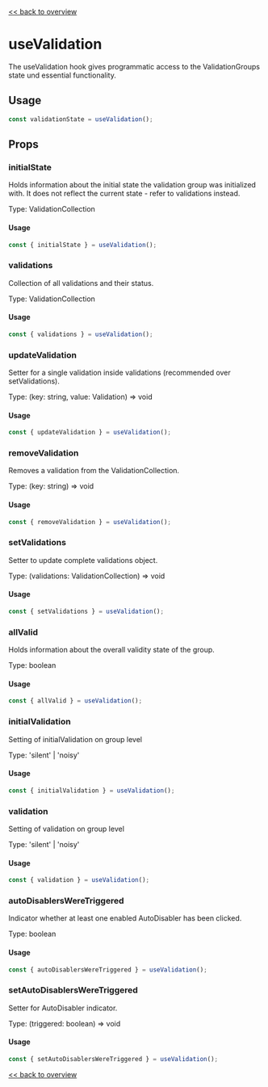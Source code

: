 [<< back to overview](../../README.md)

# useValidation

The useValidation hook gives programmatic access to the ValidationGroups state und essential functionality.

## Usage

```javascript
const validationState = useValidation();
```

## Props

### initialState

Holds information about the initial state the validation group was initialized with. It does not reflect the current state - refer to validations instead.

Type: ValidationCollection

#### Usage

```javascript
const { initialState } = useValidation();
```

### validations

Collection of all validations and their status.

Type: ValidationCollection

#### Usage

```javascript
const { validations } = useValidation();
```

### updateValidation

Setter for a single validation inside validations (recommended over setValidations).

Type: (key: string, value: Validation) => void

#### Usage

```javascript
const { updateValidation } = useValidation();
```

### removeValidation

Removes a validation from the ValidationCollection.

Type: (key: string) => void

#### Usage

```javascript
const { removeValidation } = useValidation();
```

### setValidations

Setter to update complete validations object.

Type: (validations: ValidationCollection) => void

#### Usage

```javascript
const { setValidations } = useValidation();
```

### allValid

Holds information about the overall validity state of the group.

Type: boolean

#### Usage

```javascript
const { allValid } = useValidation();
```

### initialValidation

Setting of initialValidation on group level

Type: 'silent' | 'noisy'

#### Usage

```javascript
const { initialValidation } = useValidation();
```

### validation

Setting of validation on group level

Type: 'silent' | 'noisy'

#### Usage

```javascript
const { validation } = useValidation();
```

### autoDisablersWereTriggered

Indicator whether at least one enabled AutoDisabler has been clicked.

Type: boolean

#### Usage

```javascript
const { autoDisablersWereTriggered } = useValidation();
```

### setAutoDisablersWereTriggered

Setter for AutoDisabler indicator.

Type: (triggered: boolean) => void

#### Usage

```javascript
const { setAutoDisablersWereTriggered } = useValidation();
```

[<< back to overview](../../README.md)
